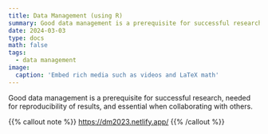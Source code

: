 ```yaml
---
title: Data Management (using R)
summary: Good data management is a prerequisite for successful research, needed for reproducibility of results, and essential when collaborating with others.
date: 2024-03-03
type: docs
math: false
tags:
  - data management
image: 
  caption: 'Embed rich media such as videos and LaTeX math'
---
```


 Good data management is a prerequisite for successful research, needed for reproducibility of results, and essential when collaborating with others. 
 
 
{{% callout note %}}
https://dm2023.netlify.app/
{{% /callout %}}